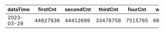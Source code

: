|dataTime|firstCnt|secondCnt|thirdCnt|fourCnt|winCnt|vrate|wrate|
|-|-|-|-|-|-|-|-|
|2023-03-29|44827936|44412699|33478758|7515765|6618119|0%|0%|